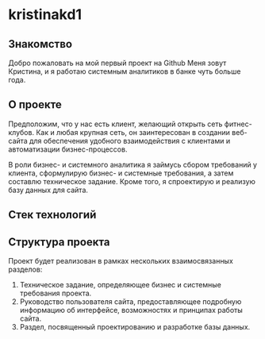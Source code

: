 # kristinakd1
## Знакомство
Добро пожаловать на мой первый проект на Github
Меня зовут Кристина, и я работаю системным аналитиков в банке чуть больше года.

## О проекте 
Предположим, что у нас есть клиент, желающий открыть сеть фитнес-клубов. Как и любая крупная сеть, он заинтересован в создании веб-сайта для обеспечения удобного взаимодействия с клиентами и автоматизации бизнес-процессов.

В роли бизнес- и системного аналитика я займусь сбором требований у клиента, сформулирую бизнес- и системные требования, а затем составлю техническое задание. 
Кроме того, я спроектирую и реализую базу данных для сайта.

## Стек технологий

## Структура проекта 
Проект будет реализован в рамках нескольких взаимосвязанных разделов:
1. Техническое задание, определяющее бизнес и системные требования проекта.
2. Руководство пользователя сайта, предоставляющее подробную информацию об интерфейсе, возможностях и принципах работы сайта.
3. Раздел, посвященный проектированию и разработке базы данных.
